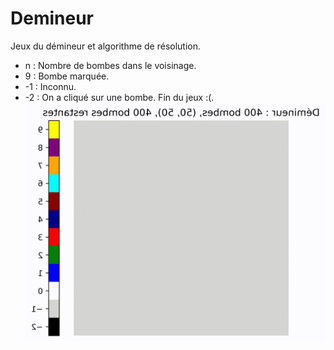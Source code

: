 # Demineur
Jeux du démineur et algorithme de résolution.
  - n : Nombre de bombes dans le voisinage.
  - 9 : Bombe marquée.
  - -1 : Inconnu.
  - -2 : On a cliqué sur une bombe. Fin du jeux :(.
![alt text](https://github.com/gabriel-doriath-dohler/Demineur/blob/master/demineur.gif?raw=true)
